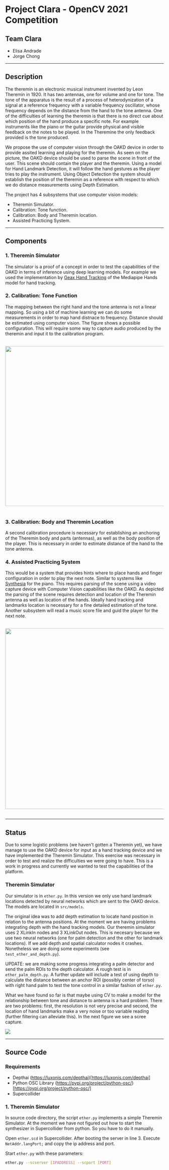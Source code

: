 # Project Clara - OpenCV 2021 Competition
## Team Clara
+ Elisa Andrade
+ Jorge Chong

---
## Description
The theremin is an electronic musical instrument invented by Leon Theremin in 1920. It has two antennas, one for volume and one for tone. The tone of the apparatus is the result of a process of heterodynization of a signal at a reference frequency with a variable frequency oscillator, whose frequency depends on the distance from the hand to the tone antenna. One of the difficulties of learning the theremin is that there is no direct cue about which position of the hand produce a specific note. For example instruments like the piano or the guitar provide physical and visible feedback on the notes to be played. In the Theremine the only feedback provided is the tone produced. 

We propose the use of computer vision through the OAKD device in order to provide assited learning and playing for the theremin. As seen on the picture, the OAKD device should be used to parse the scene in front of the user. This scene should contain the player and the theremin. Using a model for Hand Landmark Detection, it will follow the hand gestures as the player tries to play the instrument. Using Object Detection the system should establish the position of the theremin as a reference with respect to which we do distance measurements using Depth Estimation.

The project has 4 subsystems that use computer vision models:

+ Theremin Simulator.
+ Calibration: Tone function.
+ Calibration: Body and Theremin location.
+ Assisted Practicing System.

---
## Components

### 1. Theremin Simulator

The simulator is a proof of a concept in order to test the capabilities of the OAKD in terms of inference using deep learning models. For example we used the implementation by [Geax Hand Tracking](https://github.com/geaxgx/depthai_hand_tracker) of the Mediapipe Hands model for hand tracking. 

### 2. Calibration: Tone Function

The mapping between the right hand and the tone antenna is not a linear mapping. So using a bit of machine learning we can do some measurements in order to map hand distnace to frequency. Distance should be estimated using computer vision. The figure shows a possible configuration. This will require some way to capture audio produced by the theremin and input it to the calibration program.

&nbsp;
<img align="center" width="600" height="506" src="img/calibration_600.png">
&nbsp;

### 3. Calibration: Body and Theremin Location

A second calibration procedure is necessary for establishing an anchoring of the Theremin body and parts (antennas), as well as the body position of the player. This is necessary in order to estimate distance of the hand to the tone antenna.

### 4. Assisted Practicing System

This would be a system that provides hints where to place hands and finger configuration in order to play the next note. Similar to systems like [Synthesia](https://synthesiagame.com/) for the piano. This requires parsing of the scene using a video capture device with Computer Vision capabilities like the OAKD. As depicted the parsing of the scene requires detection and location of the Theremin antenna as well as location of the hands. Ideally hand tracking and landmarks location is necessary for a fine detailed estimation of the tone. Another subsystem will read a music score file and guid the player for the next note.

&nbsp;
<img align="center" width="867" height="572" src="img/scene_parsing_600.png">
&nbsp;


---
## Status
Due to some logistic problems (we haven't gotten a Theremin yet), we have manage to use the OAKD device for input as a hand tracking device and we have implemented the Theremin Simulator. This exercise was necessary in order to test and realize the difficulties we were going to have. This is a work in progress and currently we wanted to test the capabilities of the platform.

### Theremin Simulator
Our simulator is in ```ether.py```. In this version we only use hand landmark locations detected by neural networks which are sent to the OAKD device. The models are located in ```src/models```.

The original idea was to add depth estimation to locate hand position in relation to the antenna positions. At the moment we are having problems integrating depth with the hand tracking models. Our theremin simulator uses 2 XLinkIn nodes and 3 XLinkOut nodes. This is necesary because we use two neural networks (one for palm detection and the other for landmark locations). If we add depth and spatial calculator nodes it crashes. Nonetheless we are doing some experiments (see ```test_ether_and_depth.py```). 

UPDATE: we are making some progress integrating a palm detector and send the palm ROIs to the depth calculator. A rough test is in ```ether_palm_depth.py```. A further update will include a test of using depth to calculate the distance between an anchor ROI (possibly center of torso) with right hand palm to test the tone control in a similar fashion of ```ether.py```.

What we have found so far is that maybe using CV to make a model for the relationship between tone and distance to antenna is a hard problem. There are two problems: first, the resolution is not very precise and second, the location of hand landmarks make a very noise or too variable reading (further filtering can alleviate this). In the next figure we see a scree capture.

&nbsp;
<img align="left" src="img/Frame-01805.png">
&nbsp;



---
## Source Code
### Requirements

+ Depthai (https://luxonis.com/depthai)[https://luxonis.com/depthai]
+ Python OSC Library (https://pypi.org/project/python-osc/)[https://pypi.org/project/python-osc/]
+ Supercollider 

### 1. Theremin Simulator

In source code directory, the script ```ether.py``` implements a simple Theremin Simulator. At the moment we have not figured out how to start the synthesizer in Supercollider from python. So you have to do it manually.

Open ```ether.scd``` in Supercollider. After booting the server in line 3. Execute ```NetAddr.langPort;``` and copy the ip address and port.

Start ```ether.py``` with these parameters:
```sh
ether.py --scserver [IPADDRESS] --scport [PORT]
```


